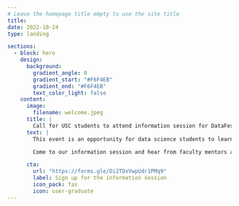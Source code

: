 ```yaml
---
# Leave the homepage title empty to use the site title
title:
date: 2022-10-24
type: landing

sections:
  - block: hero
    design:
      background:
        gradient_angle: 0
        gradient_start: "#F6F4EB"
        gradient_end: "#F6F4EB"
        text_color_light: false
    content:
      image:
        filename: welcome.jpeg
      title: |
        Call for USC students to attend information session for DataFest/DataFirst Spring 2024
      text: |
        This event is an opportunity for data science students to learn to work in teams with people who have different skills, to learn about different application domains, and to work on projects that can only be done with creative ideas.

        Come to our information session and hear from faculty mentors about projects that will be part of DataFirst this Fall semester.  Then you can decide if you want to sign up to participate.

      cta:
        url: "https://forms.gle/Di2TDxVwpUdr1PMq9"
        label: Sign up for the information session
        icon_pack: fas
        icon: user-graduate
---
```

